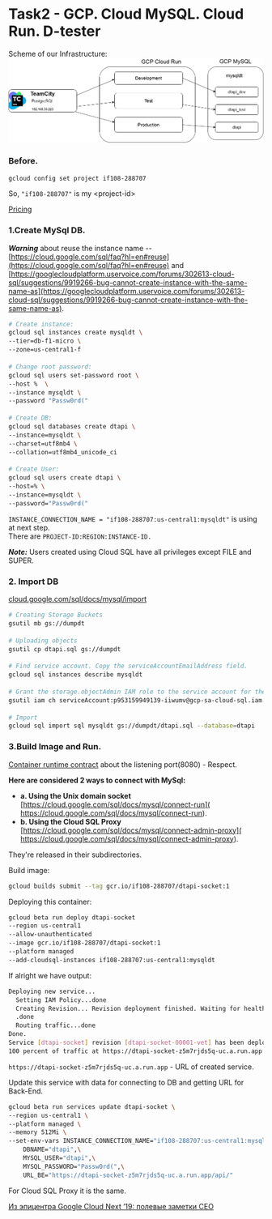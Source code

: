 # Task2 - GCP. Cloud MySQL. Cloud Run. D-tester

Scheme of our Infrastructure:
![Scheme](./sheme.png)

### Before.
```
gcloud config set project if108-288707
```
So, `"if108-288707"` is my \<project-id\>


[Pricing](https://cloud.google.com/run/pricing?hl=nb#tables)

### 1.Create MySql DB.  
***Warning*** about reuse the instance name -- [https://cloud.google.com/sql/faq?hl=en#reuse](https://cloud.google.com/sql/faq?hl=en#reuse) and  [https://googlecloudplatform.uservoice.com/forums/302613-cloud-sql/suggestions/9919266-bug-cannot-create-instance-with-the-same-name-as](https://googlecloudplatform.uservoice.com/forums/302613-cloud-sql/suggestions/9919266-bug-cannot-create-instance-with-the-same-name-as).   
```sh
# Create instance:   
gcloud sql instances create mysqldt \
--tier=db-f1-micro \
--zone=us-central1-f

# Change root password:   
gcloud sql users set-password root \
--host %  \
--instance mysqldt \
--password "Passw0rd("

# Create DB: 
gcloud sql databases create dtapi \
--instance=mysqldt \
--charset=utf8mb4 \
--collation=utf8mb4_unicode_ci

# Create User:   
gcloud sql users create dtapi \
--host=% \
--instance=mysqldt \
--password="Passw0rd("
```   
`INSTANCE_CONNECTION_NAME = "if108-288707:us-central1:mysqldt"` is using at next step.     
There are `PROJECT-ID:REGION:INSTANCE-ID.`   

***Note:*** Users created using Cloud SQL have all privileges except FILE and SUPER.   

### 2. Import DB
[cloud.google.com/sql/docs/mysql/import](https://cloud.google.com/sql/docs/mysql/import-export/importing#gcloud)
```sh
# Creating Storage Buckets
gsutil mb gs://dumpdt

# Uploading objects
gsutil cp dtapi.sql gs://dumpdt

# Find service account. Copy the serviceAccountEmailAddress field.
gcloud sql instances describe mysqldt

# Grant the storage.objectAdmin IAM role to the service account for the bucket
gsutil iam ch serviceAccount:p953159949139-iiwumv@gcp-sa-cloud-sql.iam.gserviceaccount.com:objectAdmin  gs://dumpdt

# Import
gcloud sql import sql mysqldt gs://dumpdt/dtapi.sql --database=dtapi
```



### 3.Build Image and Run.   
[Container runtime contract](https://cloud.google.com/run/docs/reference/container-contract) about the listening port(8080) - Respect.   

**Here are considered 2 ways to connect with MySql:**
- **a.  Using the Unix domain socket** [https://cloud.google.com/sql/docs/mysql/connect-run](
https://cloud.google.com/sql/docs/mysql/connect-run).   
- **b. Using the Cloud SQL Proxy** [https://cloud.google.com/sql/docs/mysql/connect-admin-proxy](
https://cloud.google.com/sql/docs/mysql/connect-admin-proxy).   

They're released in their subdirectories.

Build image:   
```sh
gcloud builds submit --tag gcr.io/if108-288707/dtapi-socket:1
```    
Deploying this container:   
```sh 
gcloud beta run deploy dtapi-socket 
--region us-central1 
--allow-unauthenticated 
--image gcr.io/if108-288707/dtapi-socket:1 
--platform managed 
--add-cloudsql-instances if108-288707:us-central1:mysqldt 
```
If alright we have output:
```sh
Deploying new service...
  Setting IAM Policy...done
  Creating Revision... Revision deployment finished. Waiting for health check to begin...
  .done
  Routing traffic...done
Done.
Service [dtapi-socket] revision [dtapi-socket-00001-vet] has been deployed and is serving
100 percent of traffic at https://dtapi-socket-z5m7rjds5q-uc.a.run.app
```
`https://dtapi-socket-z5m7rjds5q-uc.a.run.app` - URL of created service.

Update this service with data for connecting to DB and getting URL for Back-End.
```sh
gcloud beta run services update dtapi-socket \
--region us-central1 \
--platform managed \
--memory 512Mi \
--set-env-vars INSTANCE_CONNECTION_NAME="if108-288707:us-central1:mysqldt",\
	DBNAME="dtapi",\
	MYSQL_USER="dtapi",\
	MYSQL_PASSWORD="Passw0rd(",\
	URL_BE="https://dtapi-socket-z5m7rjds5q-uc.a.run.app/api/"
```   
For Cloud SQL Proxy it is the same.

[Из эпицентра Google Cloud Next ’19: полевые заметки CEO](https://habr.com/ru/post/452322/  )
